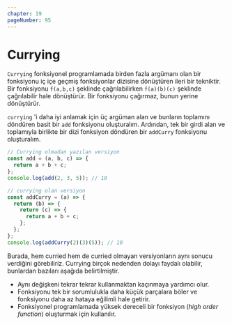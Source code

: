 ```yaml
---
chapter: 19
pageNumber: 95
---
```


# Currying

`Currying` fonksiyonel programlamada birden fazla argümanı olan bir fonksiyonu iç içe geçmiş fonksiyonlar dizisine dönüştüren ileri bir tekniktir. Bir fonksiyonu `f(a,b,c)` şeklinde çağrılabilirken `f(a)(b)(c)` şeklinde çağrılabilir hale dönüştürür. Bir fonksiyonu çağırmaz, bunun yerine dönüştürür.

`currying` 'i daha iyi anlamak için üç argüman alan ve bunların toplamını döndüren basit bir `add` fonksiyonu oluşturalım. Ardından, tek bir girdi alan ve toplamıyla birlikte bir dizi fonksiyon döndüren bir `addCurry` fonksiyonu oluşturalım.

```javascript
// Currying olmadan yazılan versiyon
const add = (a, b, c) => {
  return a + b + c;
};
console.log(add(2, 3, 5)); // 10

// currying olan versiyon
const addCurry = (a) => {
  return (b) => {
    return (c) => {
      return a + b + c;
    };
  };
};
console.log(addCurry(2)(3)(5)); // 10
```

Burada, hem curried hem de curried olmayan versiyonların aynı sonucu verdiğini görebiliriz. Currying birçok nedenden dolayı faydalı olabilir, bunlardan bazıları aşağıda belirtilmiştir.

- Aynı değişkeni tekrar tekrar kullanmaktan kaçınmaya yardımcı olur.
- Fonksiyonu tek bir sorumlulukla daha küçük parçalara böler ve fonksiyonu daha az hataya eğilimli hale getirir.
- Fonksiyonel programlamada yüksek dereceli bir fonksiyon (_high order function_) oluşturmak için kullanılır.
